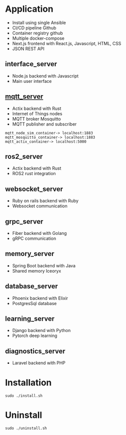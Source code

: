 # Application
- Install using single Ansible 
- CI/CD pipeline Github
- Container registry github
- Multiple docker-compose
- Next.js frontend with React.js, Javascript, HTML, CSS
- JSON REST API

## interface_server 
- Node.js backend with Javascript
- Main user interface

## [mqtt_server](https://github.com/lp02781/mqtt_server)
- Actix backend with Rust
- Internet of Things nodes 
- MQTT broker Mosquitto
- MQTT publisher and subscriber 
```
mqtt_node_sim_container-> localhost:1883
mqtt_mosquitto_container-> localhost:1883
mqtt_actix_container-> localhost:5000
```

## ros2_server
- Actix backend with Rust
- ROS2 rust integration

## websocket_server
- Ruby on rails backend with Ruby
- Websocket communication

## grpc_server
- Fiber backend with Golang 
- gRPC communication

## memory_server
- Spring Boot backend with Java
- Shared memory Iceoryx

## database_server
- Phoenix backend with Elixir
- PostgresSql database

## learning_server
- Django backend with Python
- Pytorch deep learning

## diagnostics_server
- Laravel backend with PHP

# Installation
```
sudo ./install.sh
```

# Uninstall
```
sudo ./uninstall.sh
```

